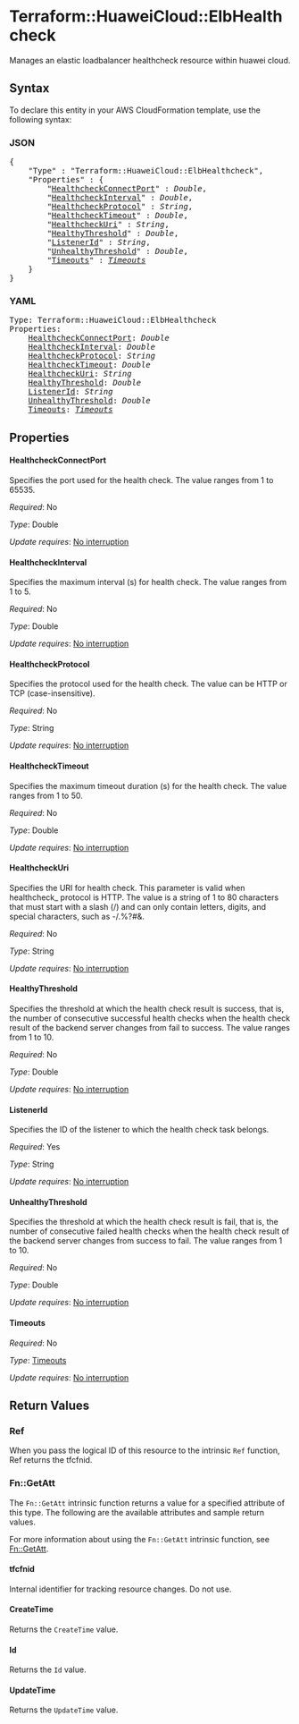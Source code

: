 # Terraform::HuaweiCloud::ElbHealthcheck

Manages an elastic loadbalancer healthcheck resource within huawei cloud.

## Syntax

To declare this entity in your AWS CloudFormation template, use the following syntax:

### JSON

<pre>
{
    "Type" : "Terraform::HuaweiCloud::ElbHealthcheck",
    "Properties" : {
        "<a href="#healthcheckconnectport" title="HealthcheckConnectPort">HealthcheckConnectPort</a>" : <i>Double</i>,
        "<a href="#healthcheckinterval" title="HealthcheckInterval">HealthcheckInterval</a>" : <i>Double</i>,
        "<a href="#healthcheckprotocol" title="HealthcheckProtocol">HealthcheckProtocol</a>" : <i>String</i>,
        "<a href="#healthchecktimeout" title="HealthcheckTimeout">HealthcheckTimeout</a>" : <i>Double</i>,
        "<a href="#healthcheckuri" title="HealthcheckUri">HealthcheckUri</a>" : <i>String</i>,
        "<a href="#healthythreshold" title="HealthyThreshold">HealthyThreshold</a>" : <i>Double</i>,
        "<a href="#listenerid" title="ListenerId">ListenerId</a>" : <i>String</i>,
        "<a href="#unhealthythreshold" title="UnhealthyThreshold">UnhealthyThreshold</a>" : <i>Double</i>,
        "<a href="#timeouts" title="Timeouts">Timeouts</a>" : <i><a href="timeouts.md">Timeouts</a></i>
    }
}
</pre>

### YAML

<pre>
Type: Terraform::HuaweiCloud::ElbHealthcheck
Properties:
    <a href="#healthcheckconnectport" title="HealthcheckConnectPort">HealthcheckConnectPort</a>: <i>Double</i>
    <a href="#healthcheckinterval" title="HealthcheckInterval">HealthcheckInterval</a>: <i>Double</i>
    <a href="#healthcheckprotocol" title="HealthcheckProtocol">HealthcheckProtocol</a>: <i>String</i>
    <a href="#healthchecktimeout" title="HealthcheckTimeout">HealthcheckTimeout</a>: <i>Double</i>
    <a href="#healthcheckuri" title="HealthcheckUri">HealthcheckUri</a>: <i>String</i>
    <a href="#healthythreshold" title="HealthyThreshold">HealthyThreshold</a>: <i>Double</i>
    <a href="#listenerid" title="ListenerId">ListenerId</a>: <i>String</i>
    <a href="#unhealthythreshold" title="UnhealthyThreshold">UnhealthyThreshold</a>: <i>Double</i>
    <a href="#timeouts" title="Timeouts">Timeouts</a>: <i><a href="timeouts.md">Timeouts</a></i>
</pre>

## Properties

#### HealthcheckConnectPort

Specifies the port used for the health
check. The value ranges from 1 to 65535.

_Required_: No

_Type_: Double

_Update requires_: [No interruption](https://docs.aws.amazon.com/AWSCloudFormation/latest/UserGuide/using-cfn-updating-stacks-update-behaviors.html#update-no-interrupt)

#### HealthcheckInterval

Specifies the maximum interval (s) for
health check. The value ranges from 1 to 5.

_Required_: No

_Type_: Double

_Update requires_: [No interruption](https://docs.aws.amazon.com/AWSCloudFormation/latest/UserGuide/using-cfn-updating-stacks-update-behaviors.html#update-no-interrupt)

#### HealthcheckProtocol

Specifies the protocol used for the health
check. The value can be HTTP or TCP (case-insensitive).

_Required_: No

_Type_: String

_Update requires_: [No interruption](https://docs.aws.amazon.com/AWSCloudFormation/latest/UserGuide/using-cfn-updating-stacks-update-behaviors.html#update-no-interrupt)

#### HealthcheckTimeout

Specifies the maximum timeout duration
(s) for the health check. The value ranges from 1 to 50.

_Required_: No

_Type_: Double

_Update requires_: [No interruption](https://docs.aws.amazon.com/AWSCloudFormation/latest/UserGuide/using-cfn-updating-stacks-update-behaviors.html#update-no-interrupt)

#### HealthcheckUri

Specifies the URI for health check. This parameter
is valid when healthcheck_ protocol is HTTP. The value is a string of 1 to 80
characters that must start with a slash (/) and can only contain letters, digits,
and special characters, such as -/.%?#&.

_Required_: No

_Type_: String

_Update requires_: [No interruption](https://docs.aws.amazon.com/AWSCloudFormation/latest/UserGuide/using-cfn-updating-stacks-update-behaviors.html#update-no-interrupt)

#### HealthyThreshold

Specifies the threshold at which the health
check result is success, that is, the number of consecutive successful health
checks when the health check result of the backend server changes from fail
to success. The value ranges from 1 to 10.

_Required_: No

_Type_: Double

_Update requires_: [No interruption](https://docs.aws.amazon.com/AWSCloudFormation/latest/UserGuide/using-cfn-updating-stacks-update-behaviors.html#update-no-interrupt)

#### ListenerId

Specifies the ID of the listener to which the health
check task belongs.

_Required_: Yes

_Type_: String

_Update requires_: [No interruption](https://docs.aws.amazon.com/AWSCloudFormation/latest/UserGuide/using-cfn-updating-stacks-update-behaviors.html#update-no-interrupt)

#### UnhealthyThreshold

Specifies the threshold at which the health
check result is fail, that is, the number of consecutive failed health checks
when the health check result of the backend server changes from success to fail.
The value ranges from 1 to 10.

_Required_: No

_Type_: Double

_Update requires_: [No interruption](https://docs.aws.amazon.com/AWSCloudFormation/latest/UserGuide/using-cfn-updating-stacks-update-behaviors.html#update-no-interrupt)

#### Timeouts

_Required_: No

_Type_: <a href="timeouts.md">Timeouts</a>

_Update requires_: [No interruption](https://docs.aws.amazon.com/AWSCloudFormation/latest/UserGuide/using-cfn-updating-stacks-update-behaviors.html#update-no-interrupt)

## Return Values

### Ref

When you pass the logical ID of this resource to the intrinsic `Ref` function, Ref returns the tfcfnid.

### Fn::GetAtt

The `Fn::GetAtt` intrinsic function returns a value for a specified attribute of this type. The following are the available attributes and sample return values.

For more information about using the `Fn::GetAtt` intrinsic function, see [Fn::GetAtt](https://docs.aws.amazon.com/AWSCloudFormation/latest/UserGuide/intrinsic-function-reference-getatt.html).

#### tfcfnid

Internal identifier for tracking resource changes. Do not use.

#### CreateTime

Returns the <code>CreateTime</code> value.

#### Id

Returns the <code>Id</code> value.

#### UpdateTime

Returns the <code>UpdateTime</code> value.

